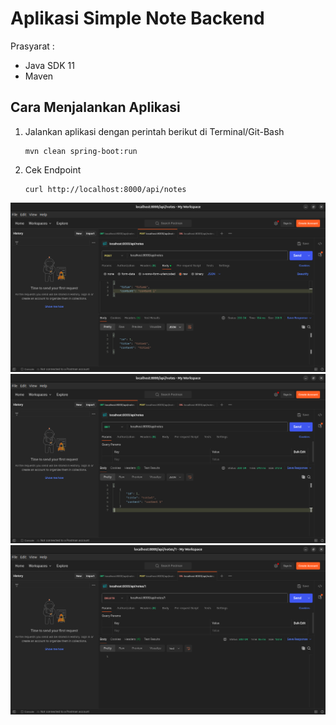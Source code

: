# Aplikasi Simple Note Backend #

Prasyarat :
- Java SDK 11
- Maven

## Cara Menjalankan Aplikasi ##

1. Jalankan aplikasi dengan perintah berikut di Terminal/Git-Bash

    ```
    mvn clean spring-boot:run
    ```
2.  Cek Endpoint

    ```
    curl http://localhost:8000/api/notes
    ```

[![postman 1](img/createNote.png)](img/createNote.png)
[![postman 2](img/getAllNote.png)](img/getAllNote.png)
[![postman 2](img/deleteNote.png)](img/deleteNote.png)